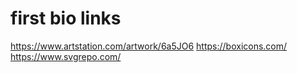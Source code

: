 # first bio links
https://www.artstation.com/artwork/6a5JO6
https://boxicons.com/
https://www.svgrepo.com/
